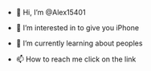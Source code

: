 - 👋 Hi, I’m @Alex15401
- 👀 I’m interested in to give you iPhone 
- 🌱 I’m currently learning about peoples

- 📫 How to reach me click on the link 

<!---
Shahid15401/Shahid15401 is a ✨ special ✨ repository because its `README.md` (this file) appears on your GitHub profile.
You can click the Preview link to take a look at your changes.
--->
